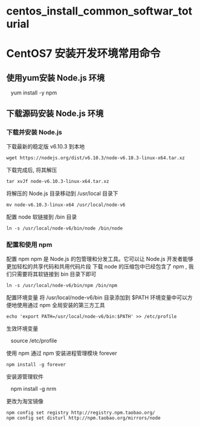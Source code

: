 # centos_install_common_softwar_toturial

# CentOS7 安装开发环境常用命令

## 使用yum安装 Node.js 环境

    yum install -y npm

## 下载源码安装 Node.js 环境

### 下载并安装 Node.js
下载最新的稳定版 v6.10.3 到本地

    wget https://nodejs.org/dist/v6.10.3/node-v6.10.3-linux-x64.tar.xz
下载完成后, 将其解压

    tar xvJf node-v6.10.3-linux-x64.tar.xz
将解压的 Node.js 目录移动到 /usr/local 目录下

    mv node-v6.10.3-linux-x64 /usr/local/node-v6
配置 node 软链接到 /bin 目录

    ln -s /usr/local/node-v6/bin/node /bin/node
### 配置和使用 npm
配置 npm
npm 是 Node.js 的包管理和分发工具。它可以让 Node.js 开发者能够更加轻松的共享代码和共用代码片段
下载 node 的压缩包中已经包含了 npm , 我们只需要将其软链接到 bin 目录下即可

    ln -s /usr/local/node-v6/bin/npm /bin/npm
配置环境变量
将 /usr/local/node-v6/bin 目录添加到 $PATH 环境变量中可以方便地使用通过 npm 全局安装的第三方工具

    echo 'export PATH=/usr/local/node-v6/bin:$PATH' >> /etc/profile
生效环境变量

    source /etc/profile
    
使用 npm
通过 npm 安装进程管理模块 forever

    npm install -g forever 
安装源管理软件

    npm install -g nrm
    
更改为淘宝镜像

    npm config set registry http://registry.npm.taobao.org/ 
    npm config set disturl http://npm.taobao.org/mirrors/node
    
    
